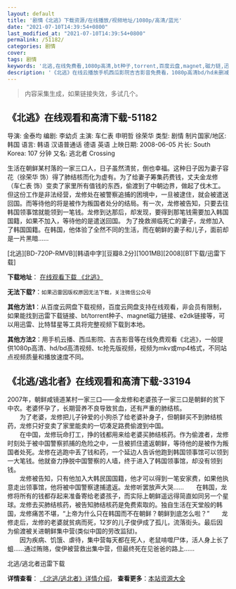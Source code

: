 ```yaml
---
layout: default
title: '剧情《北逃》下载资源/在线播放/视频地址/1080p/高清/蓝光'
date: "2021-07-10T14:39:54+0800"
last_modified_at: "2021-07-10T14:39:54+0800"
permalink: /51182/
categories: 剧情
cover:
tags: 剧情
keywords: '北逃,在线免费看,1080p高清,bt种子,torrent,百度云盘,magnet,磁力链,迅雷下载资源'
description: '《北逃》在线云播放手机西瓜影院吉吉影音免费看，1080p高清bd/hd未删减完整版和tc抢先枪版，mkv/mp4格式，附带bt/torrent种子、magnet/磁力链、百度云盘、网盘资源迅雷下载链接'
---
```


>内容采集生成，如果链接失效，多试几个。


## 《北逃》在线观看和高清下载-51182

导演: 金泰均 编剧: 李幼贞 主演: 车仁表 申明哲 徐荣华 类型: 剧情 制片国家/地区: 韩国 语言: 韩语 汉语普通话 德语 英语 上映日期: 2008-06-05 片长: South Korea: 107 分钟 又名: 逃北者 Crossing

生活在朝鲜某村落的一家三口人，日子虽然清贫，倒也幸福。这种日子因为妻子容花（徐荣华 饰）得了肺结核而化为虚有。为了给妻子筹集药费钱，丈夫金龙修（车仁表 饰）变卖了家里所有值钱的东西，偷渡到了中朝边界，做起了伐木工。但这份工作是非法经营，龙修处在被警察追捕的困境中，一旦被逮住，就会被遣送回国。而等待他的将是被作为叛国者处分的结局。有一次，龙修被告知，只要去往韩国领事馆就能领到一笔钱。龙修到达那后，却发现，要得到那笔钱需要加入韩国国籍，如果不加入，等待他的是遣送回国。 为了挽救濒临死亡的妻子，龙修加入了韩国国籍。在韩国，他体验了全然不同的生活，而在朝鲜的妻子和儿子，面前却是一片黑暗……


[北逃][BD-720P-RMVB][韩语中字][豆瓣8.2分][1001MB][2008][BT下载/迅雷下载]

**下载地址**： [在线观看下载 《北逃》](https://www.btdx8.com/torrent/crossing_2008.html) 


**无法下载?**：`如果迅雷因版权原因无法下载，关注微信公众号 `

**其他方法1**：从百度云网盘下载视频，百度云网盘支持在线观看，非会员有限制，如果能找到迅雷下载链接、bt/torrent种子、magnet磁力链接、e2dk链接等，可以用迅雷、比特彗星等工具将完整视频下载到本地。

**其他方法2**：用手机云播、西瓜影院、吉吉影音等在线免费观看《北逃》，一般提供1080p高清、hd/bd高清视频、tc抢先版视频，视频为mkv或mp4格式，不同站点视频质量和播放速度不同。


## 《北逃/逃北者》在线观看和高清下载-33194

2007年，朝鲜咸镜道某村一家三口&mdash;—金龙修和老婆孩子一家三口是朝鲜的贫下中农。老婆怀孕了，长期营养不良导致贫血，还有严重的肺结核。<br />　　为了老婆，龙修把儿子钟爱的小狗杀了给老婆补身子，但朝鲜买不到肺结核药，龙修只好变卖了家里能卖的一切凑足路费偷渡到中国。<br />　　在中国，龙修玩命打工，挣的钱都用来给老婆买肺结核药。作为偷渡者，龙修时刻处于被中国警察抓捕的危险之中，一旦被抓住遣返朝鲜，等待他的是被作为叛国者处死。龙修在逃跑中丢了钱和药，一个延边人告诉他跑到韩国领事馆可以领到一大笔钱。他就奋力挣脱中国警察的人墙，终于进入了韩国领事馆，却没有领到钱。<br />　　龙修被告知，只有他加入大韩民国国籍，他才可以得到一笔安家费，如果他执意走出领事馆，他将被中国警察逮捕遣返。龙修听罢放声大哭&hellip;…　　在韩国，龙修将所有的钱都存起来准备寄给老婆孩子，而实际上朝鲜遥远得简直如同另一个星球。龙修去买肺结核药，被告知肺结核药是免费索取的。独自生活在天堂般的韩国，龙修痛苦不堪，“上帝为什么只在韩国而不在朝鲜？朝鲜到底怎么啦？”　　龙修走后，龙修的老婆就贫病而死，12岁的儿子俊伊成了孤儿，流落街头。最后因为偷渡被关进朝鲜集中营(类似中国的劳改监狱)。<br />　　因为疾病、饥饿、虐待，集中营每天都在死人，老鼠啃噬尸体，活人身上长了蛆……通过贿赂，俊伊被营救出集中营，但最终死在见爸爸的路上&hellip;…


北逃/逃北者迅雷下载

**详情查看**： [《北逃/逃北者》详情介绍](/movie/33194/)， **查看更多**：[本站资源大全](/movie/t/all/)

